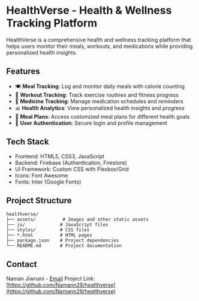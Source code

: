 # HealthVerse - Health & Wellness Tracking Platform

HealthVerse is a comprehensive health and wellness tracking platform that helps users monitor their meals, workouts, and medications while providing personalized health insights.

## Features

- 🍽️ **Meal Tracking**: Log and monitor daily meals with calorie counting
- 💪 **Workout Tracking**: Track exercise routines and fitness progress
- 💊 **Medicine Tracking**: Manage medication schedules and reminders
- 📊 **Health Analytics**: View personalized health insights and progress
- 🥗 **Meal Plans**: Access customized meal plans for different health goals
- 🔐 **User Authentication**: Secure login and profile management

## Tech Stack

- Frontend: HTML5, CSS3, JavaScript
- Backend: Firebase (Authentication, Firestore)
- UI Framework: Custom CSS with Flexbox/Grid
- Icons: Font Awesome
- Fonts: Inter (Google Fonts)

## Project Structure

```
healthverse/
├── assets/          # Images and other static assets
├── js/             # JavaScript files
├── styles/         # CSS files
├── *.html          # HTML pages
├── package.json    # Project dependencies
└── README.md       # Project documentation
```
## Contact

Naman Jiwnani - [Email](mailto:namanjiwnani25@gmail.com)
Project Link: [https://github.com/Namann29/healthverse](https://github.com/Namann29/healthverse)
